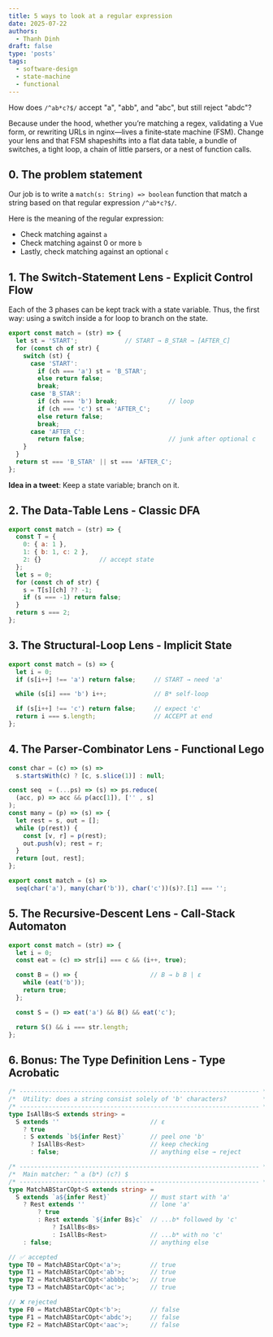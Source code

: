 ```yaml
---
title: 5 ways to look at a regular expression
date: 2025-07-22
authors:
  - Thanh Dinh
draft: false
type: 'posts'
tags:
  - software-design
  - state-machine
  - functional
---
```


How does `/^ab*c?$/` accept "a", "abb", and "abc", but still reject "abdc"?

Because under the hood, whether you’re matching a regex, validating a Vue form, or rewriting URLs in nginx—lives a finite‑state machine (FSM). Change your lens and that FSM shapeshifts into a flat data table, a bundle of switches, a tight loop, a chain of little parsers, or a nest of function calls. 

## 0. The problem statement

Our job is to write a `match(s: String) => boolean` function that match a string based on that regular expression `/^ab*c?$/`.

Here is the meaning of the regular expression:
* Check matching against `a`
* Check matching against 0 or more `b`
* Lastly, check matching against an optional `c`

## 1. The Switch‑Statement Lens - Explicit Control Flow

Each of the 3 phases can be kept track with a state variable. Thus, the first way: using a switch inside a for loop to branch on the state.

```javascript
export const match = (str) => {
  let st = 'START';             // START → B_STAR → [AFTER_C]
  for (const ch of str) {
    switch (st) {
      case 'START':
        if (ch === 'a') st = 'B_STAR';
        else return false;
        break;
      case 'B_STAR':
        if (ch === 'b') break;              // loop
        if (ch === 'c') st = 'AFTER_C';
        else return false;
        break;
      case 'AFTER_C':
        return false;                       // junk after optional c
    }
  }
  return st === 'B_STAR' || st === 'AFTER_C';
};
```

**Idea in a tweet**: Keep a state variable; branch on it.

## 2. The Data‑Table Lens - Classic DFA

```javascript
export const match = (str) => {
  const T = {
    0: { a: 1 },
    1: { b: 1, c: 2 },
    2: {}                // accept state
  };
  let s = 0;
  for (const ch of str) {
    s = T[s][ch] ?? -1;
    if (s === -1) return false;
  }
  return s === 2;
};
```

## 3. The Structural‑Loop Lens - Implicit State

```javascript
export const match = (s) => {
  let i = 0;
  if (s[i++] !== 'a') return false;     // START → need 'a'

  while (s[i] === 'b') i++;             // B* self‑loop

  if (s[i++] !== 'c') return false;     // expect 'c'
  return i === s.length;                // ACCEPT at end
};
```

## 4. The Parser‑Combinator Lens - Functional Lego

```javascript
const char = (c) => (s) =>
  s.startsWith(c) ? [c, s.slice(1)] : null;

const seq  = (...ps) => (s) => ps.reduce(
  (acc, p) => acc && p(acc[1]), ['' , s]
);
const many = (p) => (s) => {
  let rest = s, out = [];
  while (p(rest)) {
    const [v, r] = p(rest);
    out.push(v); rest = r;
  }
  return [out, rest];
};

export const match = (s) =>
  seq(char('a'), many(char('b')), char('c'))(s)?.[1] === '';
```

## 5. The Recursive‑Descent Lens - Call‑Stack Automaton

```javascript
export const match = (str) => {
  let i = 0;
  const eat = (c) => str[i] === c && (i++, true);

  const B = () => {                    // B → b B | ε
    while (eat('b'));
    return true;
  };

  const S = () => eat('a') && B() && eat('c');

  return S() && i === str.length;
};
```

## 6. Bonus: The Type Definition Lens - Type Acrobatic

```typescript
/* ------------------------------------------------------------------ */
/*  Utility: does a string consist solely of 'b' characters?          */
/* ------------------------------------------------------------------ */
type IsAllBs<S extends string> =
  S extends ''                         // ε
    ? true
    : S extends `b${infer Rest}`       // peel one 'b'
      ? IsAllBs<Rest>                  // keep checking
      : false;                         // anything else → reject

/* ------------------------------------------------------------------ */
/*  Main matcher: ^ a (b*) (c?) $                                      */
/* ------------------------------------------------------------------ */
type MatchABStarCOpt<S extends string> =
  S extends `a${infer Rest}`           // must start with 'a'
    ? Rest extends ''                  // lone 'a'
        ? true
        : Rest extends `${infer Bs}c`  // ...b* followed by 'c'
            ? IsAllBs<Bs>
            : IsAllBs<Rest>            // ...b* with no 'c'
    : false;                           // anything else

// ✅ accepted
type T0 = MatchABStarCOpt<'a'>;        // true
type T1 = MatchABStarCOpt<'ab'>;       // true
type T2 = MatchABStarCOpt<'abbbbc'>;   // true
type T3 = MatchABStarCOpt<'ac'>;       // true

// ❌ rejected
type F0 = MatchABStarCOpt<'b'>;        // false
type F1 = MatchABStarCOpt<'abdc'>;     // false
type F2 = MatchABStarCOpt<'aac'>;      // false
```

